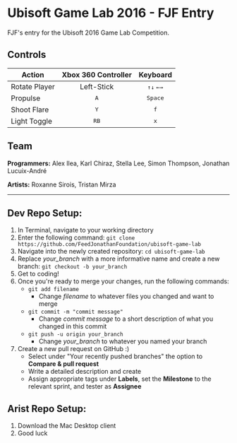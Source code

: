 # Ubisoft Game Lab 2016 - FJF Entry

FJF's entry for the Ubisoft 2016 Game Lab Competition.

## Controls
| Action        | Xbox 360 Controller | Keyboard                    |
| ------------- |:-------------------:| :--------------------------:|
| Rotate Player | Left-Stick          | <kbd>&#8593;</kbd><kbd>&#8595;</kbd> <kbd>&#8592;</kbd><kbd>&#8594;</kbd>|
| Propulse      | <kbd>A</kbd>        | <kbd>Space</kbd>            |
| Shoot Flare   | <kbd> Y </kbd>      |   <kbd>f</kbd>              |
| Light Toggle  | <kbd> RB </kbd>     |   <kbd>x</kbd>              |

## Team
**Programmers:** Alex Ilea, Karl Chiraz, Stella Lee, Simon Thompson, Jonathan Lucuix-André

**Artists:** Roxanne Sirois, Tristan Mirza

------------------

## Dev Repo Setup:

1. In Terminal, navigate to your working directory
2. Enter the following command: ```git clone https://github.com/FeedJonathanFoundation/ubisoft-game-lab```
3. Navigate into the newly created repository: ```cd ubisoft-game-lab```
4. Replace *your_branch* with a more informative name and create a new branch: ```git checkout -b your_branch```
5. Get to coding!
5. Once you're ready to merge your changes, run the following commands: 
	- ```git add filename```
		- Change *filename* to whatever files you changed and want to merge
	- ```git commit -m "commit message"```
		- Change *commit message* to a short description of what you changed in this commit
	- ```git push -u origin your_branch```
		- Change *your_branch* to whatever you named your branch
6. Create a new pull request on GitHub :)
	- Select under "Your recently pushed branches" the option to **Compare & pull request**
	- Write a detailed description and create
	- Assign appropriate tags under **Labels**, set the **Milestone** to the relevant sprint, and tester as **Assignee**

## Arist Repo Setup:

1. Download the Mac Desktop client
2. Good luck



